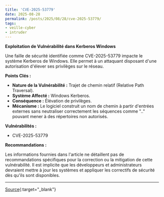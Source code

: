 ```yaml
---
title: 'CVE-2025-53779'
date: 2025-08-28
permalink: /posts/2025/08/28/cve-2025-53779/
tags:
- veille-cyber
- intruder
---
```

**Exploitation de Vulnérabilité dans Kerberos Windows**

Une faille de sécurité identifiée comme CVE-2025-53779 impacte le système Kerberos de Windows. Elle permet à un attaquant disposant d'une autorisation d'élever ses privilèges sur le réseau.

**Points Clés :**

*   **Nature de la Vulnérabilité :** Trajet de chemin relatif (Relative Path Traversal).
*   **Système Affecté :** Windows Kerberos.
*   **Conséquence :** Élévation de privilèges.
*   **Mécanisme :** Le logiciel construit un nom de chemin à partir d'entrées externes sans neutraliser correctement les séquences comme ".." pouvant mener à des répertoires non autorisés.

**Vulnérabilités :**

*   CVE-2025-53779

**Recommandations :**

Les informations fournies dans l'article ne détaillent pas de recommandations spécifiques pour la correction ou la mitigation de cette vulnérabilité. Il est implicite que les développeurs et administrateurs devraient mettre à jour les systèmes et appliquer les correctifs de sécurité dès qu'ils sont disponibles.

---
[Source](https://cvemon.intruder.io/cves/CVE-2025-53779){:target="_blank"}
